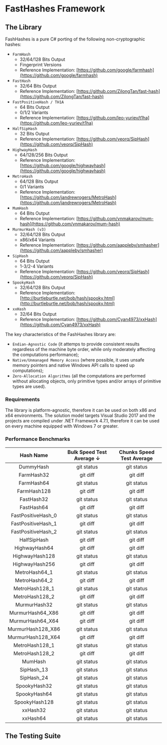 # FastHashes Framework

## The Library

FashHashes is a pure C# porting of the following non-cryptographic hashes:

 - `FarmHash`
   - 32/64/128 Bits Output
   - Fingerprint Versions
   - Reference Implementation: [https://github.com/google/farmhash](https://github.com/google/farmhash)
 - `FastHash`
   - 32/64 Bits Output
   - Reference Implementation: [https://github.com/ZilongTan/fast-hash](https://github.com/ZilongTan/fast-hash)
 - `FastPositiveHash / TH1A`
   - 64 Bits Output
   - 0/1/2 Variants
   - Reference Implementation: [https://github.com/leo-yuriev/t1ha](https://github.com/leo-yuriev/t1ha)
 - `HalfSipHash`
   - 32 Bits Output
   - Reference Implementation: [https://github.com/veorq/SipHash](https://github.com/veorq/SipHash)
 - `HighwayHash`
   - 64/128/256 Bits Output
   - Reference Implementation: [https://github.com/google/highwayhash](https://github.com/google/highwayhash)
 - `MetroHash`
   - 64/128 Bits Output
   - 0/1 Variants
   - Reference Implementation: [https://github.com/jandrewrogers/MetroHash](https://github.com/jandrewrogers/MetroHash)
 - `MumHash`
   - 64 Bits Output
   - Reference Implementation: [https://github.com/vnmakarov/mum-hash](https://github.com/vnmakarov/mum-hash)
 - `MurmurHash (v3)`
   - 32/64/128 Bits Output
   - x86/x64 Variants
   - Reference Implementation: [https://github.com/aappleby/smhasher](https://github.com/aappleby/smhasher)
 - `SipHash`
   - 64 Bits Output
   - 1-3/2-4 Variants
   - Reference Implementation: [https://github.com/veorq/SipHash](https://github.com/veorq/SipHash)
 - `SpookyHash`
   - 32/64/128 Bits Output
   - Reference Implementation: [http://burtleburtle.net/bob/hash/spooky.html](http://burtleburtle.net/bob/hash/spooky.html)
 - `xxHash`
   - 32/64 Bits Output
   - Reference Implementation: [https://github.com/Cyan4973/xxHash](https://github.com/Cyan4973/xxHash)

The key characteristics of the FashHashes library are:
 - `Endian-Agnostic Code` (it attemps to provide consistent results regardless of the machine byte order, while only moderately affecting the computations performance);
 - `Native/Unmanaged Memory Access` (where possible, it uses unsafe memory pointers and native Windows API calls to speed up computations);
 - `Zero-Allocation Algorithms` (all the computations are performed without allocating objects, only primitive types and/or arrays of primitive types are used).
 
### Requirements
 
The library is platform-agnostic, therefore it can be used on both x86 and x64 environments. The solution model targets Visual Studio 2017 and the projects are compiled under .NET Framework 4.7.1, therefore it can be used on every machine equipped with Windows 7 or greater.

### Performance Benchmarks

| Hash Name          | Bulk Speed Test Average ↓ | Chunks Speed Test Average |
| :---:              | :---:                     | :---:                     |
| DummyHash          | git status                | git status                |
| FarmHash32         | git diff                  | git diff                  |
| FarmHash64         | git status                | git status                |
| FarmHash128        | git diff                  | git diff                  |
| FastHash32         | git status                | git status                |
| FastHash64         | git diff                  | git diff                  |
| FastPositiveHash_0 | git status                | git status                |
| FastPositiveHash_1 | git diff                  | git diff                  |
| FastPositiveHash_2 | git status                | git status                |
| HalfSipHash        | git diff                  | git diff                  |
| HighwayHash64      | git diff                  | git diff                  |
| HighwayHash128     | git status                | git status                |
| HighwayHash256     | git diff                  | git diff                  |
| MetroHash64_1      | git status                | git status                |
| MetroHash64_2      | git diff                  | git diff                  |
| MetroHash128_1     | git status                | git status                |
| MetroHash128_2     | git diff                  | git diff                  |
| MurmurHash32       | git status                | git status                |
| MurmurHash64_X86   | git diff                  | git diff                  | 
| MurmurHash64_X64   | git diff                  | git diff                  |
| MurmurHash128_X86  | git status                | git status                |
| MurmurHash128_X64  | git diff                  | git diff                  |
| MetroHash128_1     | git status                | git status                |
| MetroHash128_2     | git diff                  | git diff                  |
| MumHash            | git status                | git status                |
| SipHash_13         | git status                | git status                |
| SipHash_24         | git status                | git status                |
| SpookyHash32       | git status                | git status                |
| SpookyHash64       | git status                | git status                |
| SpookyHash128      | git status                | git status                |
| xxHash32           | git status                | git status                |
| xxHash64           | git status                | git status                |

## The Testing Suite
